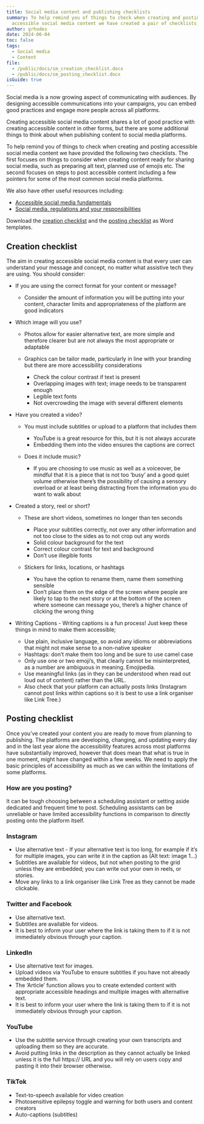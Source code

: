 ```yaml
---
title: Social media content and publishing checklists
summary: To help remind you of things to check when creating and posting
  accessible social media content we have created a pair of checklists.
author: grhodes
date: 2024-06-04
toc: false
tags:
  - Social media
  - Content
file:
  - /public/docs/sm_creation_checklist.docx
  - /public/docs/sm_posting_checklist.docx
isGuide: true
---
```

Social media is a now growing aspect of communicating with audiences. By designing accessible communications into your campaigns, you can embed good practices and engage more people across all platforms.

Creating accessible social media content shares a lot of good practice with creating accessible content in other forms, but there are some additional things to think about when publishing content to social media platforms.

To help remind you of things to check when creating and posting accessible social media content we have provided the following two checklists. The first focuses on things to consider when creating content ready for sharing social media, such as preparing alt text, planned use of emojis etc. The second focuses on steps to post accessible content including a few pointers for some of the most common social media platforms.

We also have other useful resources including:

* [Accessible social media fundamentals](https://www.makethingsaccessible.com/guides/accessible-social-media-fundamentals/)
* [Social media, regulations and your responsibilities](https://www.makethingsaccessible.com/guides/social-media-and-your-responsibilities/)

Download the [creation checklist](/docs/sm_creation_checklist.docx) and the [posting checklist](/docs/sm_posting_checklist.docx) as Word templates.

## Creation checklist

The aim in creating accessible social media content is that every user can understand your message and concept, no matter what assistive tech they are using. You should consider:

* If you are using the correct format for your content or message?

  * Consider the amount of information you will be putting into your content, character limits and appropriateness of the platform are good indicators
* Which image will you use?

  * Photos allow for easier alternative text, are more simple and therefore clearer but are not always the most appropriate or adaptable
  * Graphics can be tailor made, particularly in line with your branding but there are more accessibility considerations

    * Check the colour contrast if text is present
    * Overlapping images with text; image needs to be transparent enough
    * Legible text fonts
    * Not overcrowding the image with several different elements
* Have you created a video?

  * You must include subtitles or upload to a platform that includes them

    * YouTube is a great resource for this, but it is not always accurate
    * Embedding them into the video ensures the captions are correct
  * Does it include music?

    * If you are choosing to use music as well as a voiceover, be mindful that it is a piece that is not too ‘busy’ and a good quiet volume otherwise there’s the possibility of causing a sensory overload or at least being distracting from the information you do want to walk about
* Created a story, reel or short?

  * These are short videos, sometimes no longer than ten seconds

    * Place your subtitles correctly, not over any other information and not too close to the sides as to not crop out any words
    * Solid colour background for the text
    * Correct colour contrast for text and background
    * Don’t use illegible fonts
  * Stickers for links, locations, or hashtags

    * You have the option to rename them, name them something sensible
    * Don’t place them on the edge of the screen where people are likely to tap to the next story or at the bottom of the screen where someone can message you, there’s a higher chance of clicking the wrong thing
* Writing Captions - Writing captions is a fun process! Just keep these things in mind to make them accessible;

  * Use plain, inclusive language, so avoid any idioms or abbreviations that might not make sense to a non-native speaker
  * Hashtags: don’t make them too long and be sure to use camel case
  * Only use one or two emoji’s, that clearly cannot be misinterpreted, as a number are ambiguous in meaning. Emojipedia.
  * Use meaningful links (as in they can be understood when read out loud out of content) rather than the URL. 
  * Also check that your platform can actually posts links (Instagram cannot post links within captions so it is best to use a link organiser like Link Tree.)

## Posting checklist

Once you’ve created your content you are ready to move from planning to publishing. The platforms are developing, changing, and updating every day and in the last year alone the accessibility features across most platforms have substantially improved, however that does mean that what is true in one moment, might have changed within a few weeks. We need to apply the basic principles of accessibility as much as we can within the limitations of some platforms.

### How are you posting?

It can be tough choosing between a scheduling assistant or setting aside dedicated and frequent time to post. Scheduling assistants can be unreliable or have limited accessibility functions in comparison to directly posting onto the platform itself.

### Instagram

* Use alternative text - If your alternative text is too long, for example if it’s for multiple images, you can write it in the caption as (Alt text: image 1…)
* Subtitles are available for videos, but not when posting to the grid unless they are embedded; you can write out your own in reels, or stories.
* Move any links to a link organiser like Link Tree as they cannot be made clickable.

### Twitter and Facebook

* Use alternative text.
* Subtitles are available for videos.
* It is best to inform your user where the link is taking them to if it is not immediately obvious through your caption.

### LinkedIn

* Use alternative text for images.
* Upload videos via YouTube to ensure subtitles if you have not already embedded them.
* The ‘Article’ function allows you to create extended content with appropriate accessible headings and multiple images with alternative text.
* It is best to inform your user where the link is taking them to if it is not immediately obvious through your caption.

### YouTube

* Use the subtitle service through creating your own transcripts and uploading them so they are accurate.
* Avoid putting links in the description as they cannot actually be linked unless it is the full https:// URL and you will rely on users copy and pasting it into their browser otherwise.

### TikTok

* Text-to-speech available for video creation
* Photosensitive epilepsy toggle and warning for both users and content creators
* Auto-captions (subtitles)
